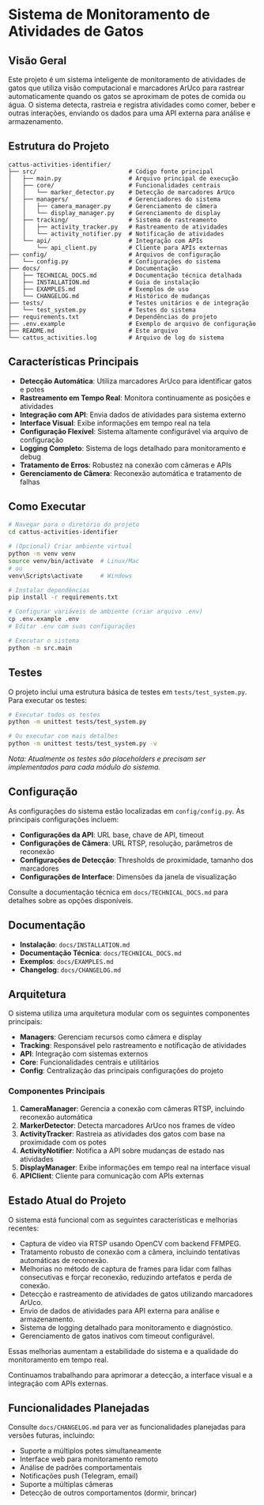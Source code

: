 # Sistema de Monitoramento de Atividades de Gatos

## Visão Geral

Este projeto é um sistema inteligente de monitoramento de atividades de gatos que utiliza visão computacional e marcadores ArUco para rastrear automaticamente quando os gatos se aproximam de potes de comida ou água. O sistema detecta, rastreia e registra atividades como comer, beber e outras interações, enviando os dados para uma API externa para análise e armazenamento.

## Estrutura do Projeto

```
cattus-activities-identifier/
├── src/                          # Código fonte principal
│   ├── main.py                   # Arquivo principal de execução
│   ├── core/                     # Funcionalidades centrais
│   │   └── marker_detector.py    # Detecção de marcadores ArUco
│   ├── managers/                 # Gerenciadores do sistema
│   │   ├── camera_manager.py     # Gerenciamento de câmera
│   │   └── display_manager.py    # Gerenciamento de display
│   ├── tracking/                 # Sistema de rastreamento
│   │   ├── activity_tracker.py   # Rastreamento de atividades
│   │   └── activity_notifier.py  # Notificação de atividades
│   └── api/                      # Integração com APIs
│       └── api_client.py         # Cliente para APIs externas
├── config/                       # Arquivos de configuração
│   └── config.py                 # Configurações do sistema
├── docs/                         # Documentação
│   ├── TECHNICAL_DOCS.md         # Documentação técnica detalhada
│   ├── INSTALLATION.md           # Guia de instalação
│   ├── EXAMPLES.md               # Exemplos de uso
│   └── CHANGELOG.md              # Histórico de mudanças
├── tests/                        # Testes unitários e de integração
│   └── test_system.py            # Testes do sistema
├── requirements.txt              # Dependências do projeto
├── .env.example                  # Exemplo de arquivo de configuração
├── README.md                     # Este arquivo
└── cattus_activities.log         # Arquivo de log do sistema
```

## Características Principais

- **Detecção Automática**: Utiliza marcadores ArUco para identificar gatos e potes
- **Rastreamento em Tempo Real**: Monitora continuamente as posições e atividades
- **Integração com API**: Envia dados de atividades para sistema externo
- **Interface Visual**: Exibe informações em tempo real na tela
- **Configuração Flexível**: Sistema altamente configurável via arquivo de configuração
- **Logging Completo**: Sistema de logs detalhado para monitoramento e debug
- **Tratamento de Erros**: Robustez na conexão com câmeras e APIs
- **Gerenciamento de Câmera**: Reconexão automática e tratamento de falhas

## Como Executar

```bash
# Navegar para o diretório do projeto
cd cattus-activities-identifier

# (Opcional) Criar ambiente virtual
python -m venv venv
source venv/bin/activate  # Linux/Mac
# ou
venv\Scripts\activate     # Windows

# Instalar dependências
pip install -r requirements.txt

# Configurar variáveis de ambiente (criar arquivo .env)
cp .env.example .env
# Editar .env com suas configurações

# Executar o sistema
python -m src.main
```

## Testes

O projeto inclui uma estrutura básica de testes em `tests/test_system.py`. Para executar os testes:

```bash
# Executar todos os testes
python -m unittest tests/test_system.py

# Ou executar com mais detalhes
python -m unittest tests/test_system.py -v
```

*Nota: Atualmente os testes são placeholders e precisam ser implementados para cada módulo do sistema.*

## Configuração

As configurações do sistema estão localizadas em `config/config.py`. As principais configurações incluem:

- **Configurações da API**: URL base, chave de API, timeout
- **Configurações de Câmera**: URL RTSP, resolução, parâmetros de reconexão
- **Configurações de Detecção**: Thresholds de proximidade, tamanho dos marcadores
- **Configurações de Interface**: Dimensões da janela de visualização

Consulte a documentação técnica em `docs/TECHNICAL_DOCS.md` para detalhes sobre as opções disponíveis.

## Documentação

- **Instalação**: `docs/INSTALLATION.md`
- **Documentação Técnica**: `docs/TECHNICAL_DOCS.md`
- **Exemplos**: `docs/EXAMPLES.md`
- **Changelog**: `docs/CHANGELOG.md`

## Arquitetura

O sistema utiliza uma arquitetura modular com os seguintes componentes principais:

- **Managers**: Gerenciam recursos como câmera e display
- **Tracking**: Responsável pelo rastreamento e notificação de atividades
- **API**: Integração com sistemas externos
- **Core**: Funcionalidades centrais e utilitários
- **Config**: Centralização das principais configurações do projeto

### Componentes Principais

1. **CameraManager**: Gerencia a conexão com câmeras RTSP, incluindo reconexão automática
2. **MarkerDetector**: Detecta marcadores ArUco nos frames de vídeo
3. **ActivityTracker**: Rastreia as atividades dos gatos com base na proximidade com os potes
4. **ActivityNotifier**: Notifica a API sobre mudanças de estado nas atividades
5. **DisplayManager**: Exibe informações em tempo real na interface visual
6. **APIClient**: Cliente para comunicação com APIs externas

## Estado Atual do Projeto

O sistema está funcional com as seguintes características e melhorias recentes:

- Captura de vídeo via RTSP usando OpenCV com backend FFMPEG.
- Tratamento robusto de conexão com a câmera, incluindo tentativas automáticas de reconexão.
- Melhorias no método de captura de frames para lidar com falhas consecutivas e forçar reconexão, reduzindo artefatos e perda de conexão.
- Detecção e rastreamento de atividades de gatos utilizando marcadores ArUco.
- Envio de dados de atividades para API externa para análise e armazenamento.
- Sistema de logging detalhado para monitoramento e diagnóstico.
- Gerenciamento de gatos inativos com timeout configurável.

Essas melhorias aumentam a estabilidade do sistema e a qualidade do monitoramento em tempo real.

Continuamos trabalhando para aprimorar a detecção, a interface visual e a integração com APIs externas.

## Funcionalidades Planejadas

Consulte `docs/CHANGELOG.md` para ver as funcionalidades planejadas para versões futuras, incluindo:
- Suporte a múltiplos potes simultaneamente
- Interface web para monitoramento remoto
- Análise de padrões comportamentais
- Notificações push (Telegram, email)
- Suporte a múltiplas câmeras
- Detecção de outros comportamentos (dormir, brincar)